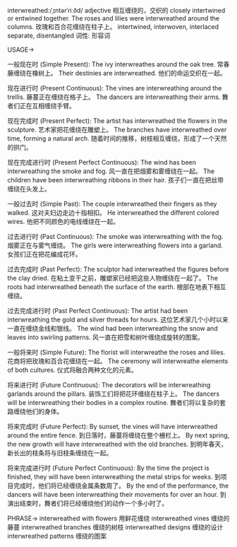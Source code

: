 interwreathed:/ˌɪntərˈriːðd/
adjective
相互缠绕的，交织的
closely intertwined or entwined together.
The roses and lilies were interwreathed around the columns. 玫瑰和百合花缠绕在柱子上。
intertwined, interwoven, interlaced
separate, disentangled
词性: 形容词


USAGE->

一般现在时 (Simple Present):
The ivy interwreathes around the oak tree.  常春藤缠绕在橡树上。
Their destinies are interwreathed. 他们的命运交织在一起。

现在进行时 (Present Continuous):
The vines are interwreathing around the trellis. 藤蔓正在缠绕在格子上。
The dancers are interwreathing their arms. 舞者们正在互相缠绕手臂。

现在完成时 (Present Perfect):
The artist has interwreathed the flowers in the sculpture. 艺术家把花缠绕在雕塑上。
The branches have interwreathed over time, forming a natural arch.  随着时间的推移，树枝相互缠绕，形成了一个天然的拱门。

现在完成进行时 (Present Perfect Continuous):
The wind has been interwreathing the smoke and fog. 风一直在把烟雾和雾缠绕在一起。
The children have been interwreathing ribbons in their hair. 孩子们一直在把丝带缠绕在头发上。

一般过去时 (Simple Past):
The couple interwreathed their fingers as they walked. 这对夫妇边走边十指相扣。
He interwreathed the different colored wires. 他把不同颜色的电线缠绕在一起。

过去进行时 (Past Continuous):
The smoke was interwreathing with the fog. 烟雾正在与雾气缠绕。
The girls were interwreathing flowers into a garland. 女孩们正在把花编成花环。

过去完成时 (Past Perfect):
The sculptor had interwreathed the figures before the clay dried.  在粘土变干之前，雕塑家已经把这些人物缠绕在一起了。
The roots had interwreathed beneath the surface of the earth.  根部在地表下相互缠绕。

过去完成进行时 (Past Perfect Continuous):
The artist had been interwreathing the gold and silver threads for hours.  这位艺术家几个小时以来一直在缠绕金线和银线。
The wind had been interwreathing the snow and leaves into swirling patterns.  风一直在把雪和树叶缠绕成旋转的图案。

一般将来时 (Simple Future):
The florist will interwreathe the roses and lilies. 花商将把玫瑰和百合花缠绕在一起。
The ceremony will interwreathe elements of both cultures.  仪式将融合两种文化的元素。

将来进行时 (Future Continuous):
The decorators will be interwreathing garlands around the pillars.  装饰工们将把花环缠绕在柱子上。
The dancers will be interwreathing their bodies in a complex routine.  舞者们将以复杂的套路缠绕他们的身体。

将来完成时 (Future Perfect):
By sunset, the vines will have interwreathed around the entire fence.  到日落时，藤蔓将缠绕在整个栅栏上。
By next spring, the new growth will have interwreathed with the old branches. 到明年春天，新长出的枝条将与旧枝条缠绕在一起。


将来完成进行时 (Future Perfect Continuous):
By the time the project is finished, they will have been interwreathing the metal strips for weeks.  到项目完成时，他们将已经缠绕金属条数周了。
By the end of the performance, the dancers will have been interwreathing their movements for over an hour. 到演出结束时，舞者们将已经缠绕他们的动作一个多小时了。



PHRASE->
interwreathed with flowers 用鲜花缠绕
interwreathed vines  缠绕的藤蔓
interwreathed branches  缠绕的树枝
interwreathed designs  缠绕的设计
interwreathed patterns  缠绕的图案
